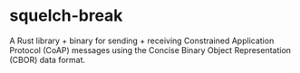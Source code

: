 # squelch-break
A Rust library + binary for sending + receiving Constrained Application Protocol (CoAP) 
messages using the Concise Binary Object Representation (CBOR) data format.


